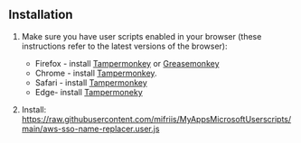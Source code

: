 ## Installation

1. Make sure you have user scripts enabled in your browser (these instructions refer to the latest versions of the browser):

	* Firefox - install [Tampermonkey](https://tampermonkey.net/?ext=dhdg&browser=firefox) or [Greasemonkey](https://addons.mozilla.org/en-US/firefox/addon/greasemonkey/)
	* Chrome - install [Tampermonkey](https://tampermonkey.net/?ext=dhdg&browser=chrome).
	* Safari - install [Tampermonkey](https://apps.apple.com/app/tampermonkey/id1482490089)
	* Edge- install [Tampermoneky](https://microsoftedge.microsoft.com/addons/detail/tampermonkey/iikmkjmpaadaobahmlepeloendndfphd)

2. Install: <https://raw.githubusercontent.com/mifriis/MyAppsMicrosoftUserscripts/main/aws-sso-name-replacer.user.js>
